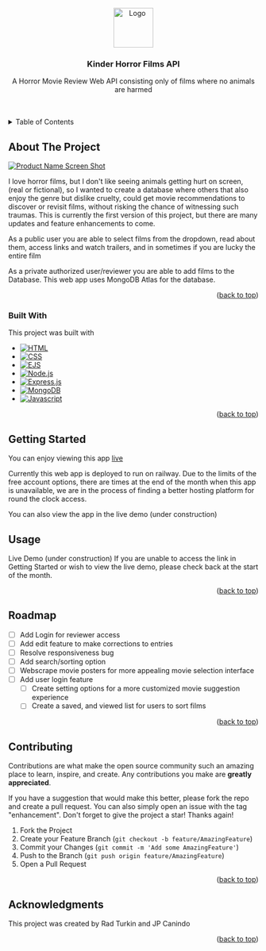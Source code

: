 



<!-- [![Contributors][contributors-shield]][contributors-url]
[![Forks][forks-shield]][forks-url]
[![Stargazers][stars-shield]][stars-url]
[![Issues][issues-shield]][issues-url]
[![MIT License][license-shield]][license-url]
[![LinkedIn][linkedin-shield]][linkedin-url]

 -->

<!-- PROJECT LOGO -->
<br />
<div align="center">
  <a href="https://web-production-9394.up.railway.app/">
    <img src="images/logo.png" alt="Logo" width="80" height="80">
  </a>
  <h3 align="center">Kinder Horror Films API</h3>

  <p align="center">
    A Horror Movie Review Web API consisting only of films where no animals are harmed
    <br />
    <br />
    <br />
  </p>
</div>



<!-- TABLE OF CONTENTS -->
<details>
  <summary>Table of Contents</summary>
  <ol>
    <li>
      <a href="#about-the-project">About The Project</a>
      <ul>
        <li><a href="#built-with">Built With</a></li>
      </ul>
    </li>
    <li>
      <a href="#getting-started">Getting Started</a>
<!--       <ul>
        <li><a href="#prerequisites">Prerequisites</a></li>
        <li><a href="#installation">Installation</a></li>
      </ul> -->
    </li>
    <li><a href="#usage">Usage</a></li>
    <li><a href="#roadmap">Roadmap</a></li>
    <li><a href="#contributing">Contributing</a></li>
<!--     <li><a href="#license">License</a></li> -->
<!--     <li><a href="#contact">Contact</a></li> -->
    <li><a href="#acknowledgments">Acknowledgments</a></li>
  </ol>
</details>



<!-- ABOUT THE PROJECT -->
## About The Project

[![Product Name Screen Shot][product-screenshot]](https://example.com)

I love horror films, but I don't like seeing animals getting hurt on screen, (real or fictional), so I wanted to create a database where others that also enjoy the genre but dislike cruelty, could get movie recommendations to discover or revisit films, without risking the chance of witnessing such traumas. 
This is currently the first version of this project, but there are many updates and feature enhancements to come.

As a public user you are able to select films from the dropdown, read about them, access links and watch trailers, and in sometimes if you are lucky the entire film

As a private authorized user/reviewer you are able to add films to the Database. This web app uses MongoDB Atlas for the database.


<p align="right">(<a href="#readme-top">back to top</a>)</p>



### Built With

This project was built with

* [![HTML][HTML]][HTML-url]
* [![CSS][CSS]][CSS-url]
* [![EJS][EJS]][ejs-url]
* [![Node.js][Node.js]][Node-url]
* [![Express.js][Express.js]][Express-url]
* [![MongoDB][MongoDB]][MongoDB-url]
* [![Javascript][Javascript]][Javascript-url]

<p align="right">(<a href="#readme-top">back to top</a>)</p>



<!-- GETTING STARTED -->
## Getting Started

You can enjoy viewing this app <a href="https://web-production-9394.up.railway.app/" > live </a>

Currently this web app is deployed to run on railway. Due to the limits of the free account options, there are times at the end of the month when this app is unavailable, we are in the process of finding a better hosting platform for round the clock access. 

You can also view the app in the live demo (under construction)

<!-- ### Prerequisites

This is an example of how to list things you need to use the software and how to install them.
* npm
  ```sh
  npm install npm@latest -g
  ```
 -->
<!-- ### Installation

_Below is an example of how you can instruct your audience on installing and setting up your app. This template doesn't rely on any external dependencies or services._

1. Get a free API Key at [https://example.com](https://example.com)
2. Clone the repo
   ```sh
   git clone https://github.com/your_username_/Project-Name.git
   ```
3. Install NPM packages
   ```sh
   npm install
   ```
4. Enter your API in `config.js`
   ```js
   const API_KEY = 'ENTER YOUR API';
   ```

<p align="right">(<a href="#readme-top">back to top</a>)</p>

 -->

<!-- USAGE EXAMPLES -->
## Usage
Live Demo (under construction) If you are unable to access the link in Getting Started or wish to view the live demo, please check back at the start of the month.

<p align="right">(<a href="#readme-top">back to top</a>)</p>



<!-- ROADMAP -->
## Roadmap

- [ ] Add Login for reviewer access
- [ ] Add edit feature to make corrections to entries
- [ ] Resolve responsiveness bug
- [ ] Add search/sorting option
- [ ] Webscrape movie posters for more appealing movie selection interface
- [ ] Add user login feature
    - [ ] Create setting options for a more customized movie suggestion experience
    - [ ] Create a saved, and viewed list for users to sort films

<!-- See the [open issues](https://github.com/othneildrew/Best-README-Template/issues) for a full list of proposed features (and known issues).
 -->
<p align="right">(<a href="#readme-top">back to top</a>)</p>



<!-- CONTRIBUTING -->
## Contributing

Contributions are what make the open source community such an amazing place to learn, inspire, and create. Any contributions you make are **greatly appreciated**.

If you have a suggestion that would make this better, please fork the repo and create a pull request. You can also simply open an issue with the tag "enhancement".
Don't forget to give the project a star! Thanks again!

1. Fork the Project
2. Create your Feature Branch (`git checkout -b feature/AmazingFeature`)
3. Commit your Changes (`git commit -m 'Add some AmazingFeature'`)
4. Push to the Branch (`git push origin feature/AmazingFeature`)
5. Open a Pull Request

<p align="right">(<a href="#readme-top">back to top</a>)</p>



<!-- LICENSE -->
<!-- ## License

Distributed under the MIT License. See `LICENSE.txt` for more information.

<p align="right">(<a href="#readme-top">back to top</a>)</p> -->



<!-- CONTACT -->
<!-- ## Contact -->

<!-- Your Name - [@your_twitter](https://twitter.com/your_username) - email@example.com

Project Link: [https://github.com/your_username/repo_name](https://github.com/your_username/repo_name) -->
<!-- 
<p align="right">(<a href="#readme-top">back to top</a>)</p>

 -->

<!-- ACKNOWLEDGMENTS -->
## Acknowledgments

This project was created by Rad Turkin and JP Canindo

<!-- 
Use this space to list resources you find helpful and would like to give credit to. I've included a few of my favorites to kick things off!

* [Choose an Open Source License](https://choosealicense.com)
* [GitHub Emoji Cheat Sheet](https://www.webpagefx.com/tools/emoji-cheat-sheet)
* [Malven's Flexbox Cheatsheet](https://flexbox.malven.co/)
* [Malven's Grid Cheatsheet](https://grid.malven.co/)
* [Img Shields](https://shields.io)
* [GitHub Pages](https://pages.github.com)
* [Font Awesome](https://fontawesome.com)
* [React Icons](https://react-icons.github.io/react-icons/search) -->

<p align="right">(<a href="#readme-top">back to top</a>)</p>



<!-- MARKDOWN LINKS & IMAGES -->
<!-- https://www.markdownguide.org/basic-syntax/#reference-style-links -->
[contributors-shield]: https://img.shields.io/github/contributors/othneildrew/Best-README-Template.svg?style=for-the-badge
[contributors-url]: https://github.com/othneildrew/Best-README-Template/graphs/contributors
[forks-shield]: https://img.shields.io/github/forks/othneildrew/Best-README-Template.svg?style=for-the-badge
[forks-url]: https://github.com/othneildrew/Best-README-Template/network/members
[stars-shield]: https://img.shields.io/github/stars/othneildrew/Best-README-Template.svg?style=for-the-badge
[stars-url]: https://github.com/othneildrew/Best-README-Template/stargazers
[issues-shield]: https://img.shields.io/github/issues/othneildrew/Best-README-Template.svg?style=for-the-badge
[issues-url]: https://github.com/othneildrew/Best-README-Template/issues
[license-shield]: https://img.shields.io/github/license/othneildrew/Best-README-Template.svg?style=for-the-badge
[license-url]: https://github.com/othneildrew/Best-README-Template/blob/master/LICENSE.txt
[linkedin-shield]: https://img.shields.io/badge/-LinkedIn-black.svg?style=for-the-badge&logo=linkedin&colorB=555
[linkedin-url]: https://linkedin.com/in/othneildrew
[product-screenshot]: images/screenshot.png
[HTML]: https://img.shields.io/badge/HTML5-E34F26?style=for-the-badge&logo=html5&logoColor=white
[HTML-url]: [https://developer.mozilla.org/en-US/docs/Web/HTML]
[CSS]: https://img.shields.io/badge/CSS3-1572B6?style=for-the-badge&logo=css3&logoColor=white
[CSS-url]: https://developer.mozilla.org/en-US/docs/Web/CSS
[ejs]: https://img.shields.io/badge/ejs-239120?style=for-the-badge&logo=ejs&logoColor=white
[ejs-url]: https://ejs.co/
[Node.js]:https://img.shields.io/badge/Node.js-43853D?style=for-the-badge&logo=node.js&logoColor=white
[Node-url]: https://nodejs.org
[Express.js]: https://img.shields.io/badge/Express.js-404D59?style=for-the-badge
[Express-url]: https://expressjs.com/
[MongoDB]: https://img.shields.io/badge/MongoDB-4EA94B?style=for-the-badge&logo=mongodb&logoColor=white
[MongoDB-url]: https://www.mongodb.com/
[Javascript]: https://img.shields.io/badge/JavaScript-F7DF1E?style=for-the-badge&logo=javascript&logoColor=black
[Javascript-url]: https://www.javascript.com/

